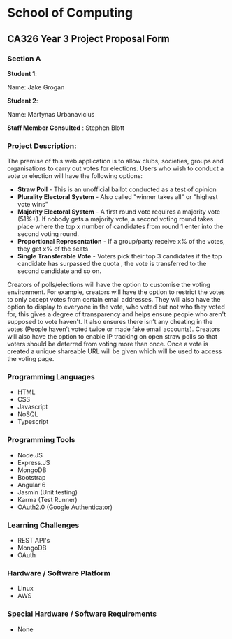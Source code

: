 # School of Computing

## CA326 Year 3 Project Proposal Form

### Section A

__Student 1__: 

Name: Jake Grogan


__Student 2__: 

Name: Martynas Urbanavicius



__Staff Member Consulted__ : Stephen Blott



### Project Description:

The premise of this web application is to allow clubs, societies, groups and organisations to carry out votes for elections. Users who wish to conduct a vote or election will have the following options:

- __Straw Poll__ - This is an unofficial ballot conducted as a test of opinion
- __Plurality Electoral System__ - Also called "winner takes all" or "highest vote wins"
- __Majority Electoral System__ - A first round vote requires a majority vote (51%+). If nobody gets a majority vote, a second voting round takes place where the top x number of candidates from round 1 enter into the second voting round.
- __Proportional Representation__ - If a group/party receive x% of the votes, they get x% of the seats
- __Single Transferable Vote__ - Voters pick their top 3 candidates if the top candidate has surpassed the quota , the vote is transferred to the second candidate and so on.

 Creators of polls/elections will have the option to customise the voting environment. For example, creators will have the option to restrict the votes to only accept votes from certain email addresses. They will also have the option to display to everyone in the vote, who voted but not who they voted for, this gives a degree of transparency and helps ensure people who aren't supposed to vote haven't. It also ensures there isn’t any cheating in the votes (People haven’t voted twice or made fake email accounts). Creators will also have the option to enable IP tracking on open straw polls so that voters should be deterred from voting more than once. Once a vote is created a unique shareable URL will be given which will be used to access the voting page.



### Programming Languages

- HTML
- CSS
- Javascript
- NoSQL
- Typescript

### Programming Tools

- Node.JS
- Express.JS
- MongoDB
- Bootstrap
- Angular 6
- Jasmin (Unit testing)
- Karma (Test Runner)
- OAuth2.0 (Google Authenticator)

### Learning Challenges

- REST API's 
- MongoDB
- OAuth

### Hardware / Software Platform

- Linux
- AWS

### Special Hardware / Software Requirements

- None
